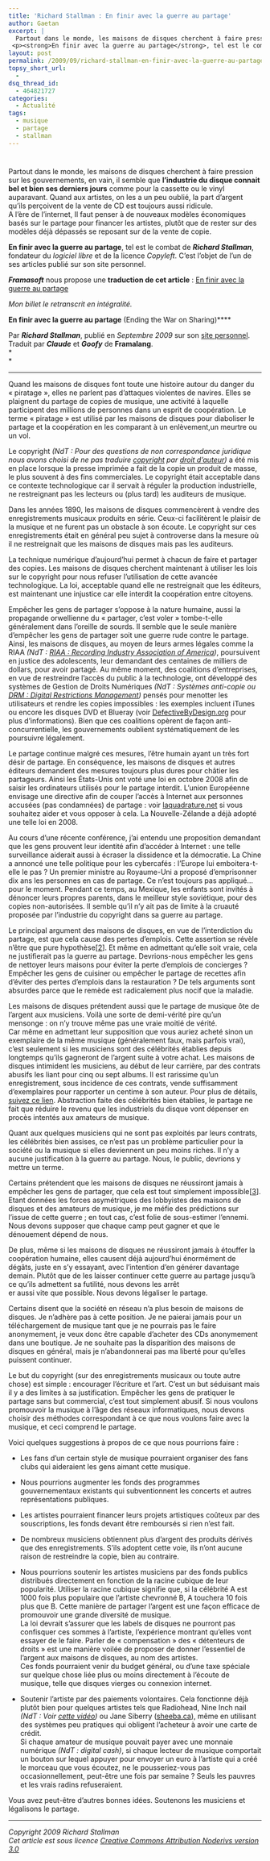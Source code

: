 ```yaml
---
title: 'Richard Stallman : En finir avec la guerre au partage'
author: Gaetan
excerpt: |
  Partout dans le monde, les maisons de disques cherchent à faire pression sur les gouvernements, en vain, il semble que <strong>l'industrie du disque connait bel et bien ses derniers jours</strong> comme pour la cassette ou le vinyl auparavant. Quand aux artistes, on les a un peu oublié, la part d'argent qu'ils perçoivent de la vente de CD est toujours aussi ridicule.<br />A l'ère de l'internet, Il faut penser à de nouveaux modèles économiques basés sur le partage pour financer les artistes, plutôt que de rester sur des modèles déjà dépassés se reposant sur de la vente de copie.<br /><br /> <p><strong>En finir avec la guerre au partage</strong>, tel est le combat de <strong><em>Richard Stallman</em></strong>, fondateur du <em>logiciel libre</em> et de la licence <em>Copyleft</em>. C'est l'objet de l'un de ses articles publié  sur son site personnel.</p> <p><strong><em>Framasoft</em></strong> nous propose une <strong>traduction de cet article</strong> : <a hreflang="fr" href="http://www.framablog.org/index.php/post/2009/09/08/stallman-guerre-partage">En finir avec la guerre au partage</a></p> <p><em>Mon billet le retranscrit en intégralité.</em></p>
layout: post
permalink: /2009/09/richard-stallman-en-finir-avec-la-guerre-au-partage/
topsy_short_url:
  - 
dsq_thread_id:
  - 464821727
categories:
  - Actualité
tags:
  - musique
  - partage
  - stallman
---
```

# 

Partout dans le monde, les maisons de disques cherchent à faire pression sur les gouvernements, en vain, il semble que **l’industrie du disque connait bel et bien ses derniers jours** comme pour la cassette ou le vinyl auparavant. Quand aux artistes, on les a un peu oublié, la part d’argent qu’ils perçoivent de la vente de CD est toujours aussi ridicule.  
A l’ère de l’internet, Il faut penser à de nouveaux modèles économiques basés sur le partage pour financer les artistes, plutôt que de rester sur des modèles déjà dépassés se reposant sur de la vente de copie.

**En finir avec la guerre au partage**, tel est le combat de ***Richard Stallman***, fondateur du *logiciel libre* et de la licence *Copyleft*. C’est l’objet de l’un de ses articles publié sur son site personnel.

***Framasoft*** nous propose une **traduction de cet article** : [En finir avec la guerre au partage][1]

 [1]: http://www.framablog.org/index.php/post/2009/09/08/stallman-guerre-partage

*Mon billet le retranscrit en intégralité.*



**En finir avec la guerre au partage** (Ending the War on Sharing)****

Par ***Richard Stallman***, publié en *Septembre 2009* sur son [site personnel][2]. Traduit par ***Claude*** et ***Goofy*** de **Framalang**.  
*  
*  
* * *

Quand les maisons de disques font toute une histoire autour du danger du « piratage », elles ne parlent pas d’attaques violentes de navires. Elles se plaignent du partage de copies de musique, une activité à laquelle participent des millions de personnes dans un esprit de coopération. Le terme « piratage » est utilisé par les maisons de disques pour diaboliser le partage et la coopération en les comparant à un enlèvement,un meurtre ou un vol.

Le copyright *(NdT : Pour des questions de non correspondance juridique nous avons choisi de ne pas traduire [copyright][3] par [droit d’auteur][4])* a été mis en place lorsque la presse imprimée a fait de la copie un produit de masse, le plus souvent à des fins commerciales. Le copyright était acceptable dans ce contexte technologique car il servait à réguler la production industrielle, ne restreignant pas les lecteurs ou (plus tard) les auditeurs de musique.

Dans les années 1890, les maisons de disques commencèrent à vendre des enregistrements musicaux produits en série. Ceux-ci facilitèrent le plaisir de la musique et ne furent pas un obstacle à son écoute. Le copyright sur ces enregistrements était en général peu sujet à controverse dans la mesure où il ne restreignait que les maisons de disques mais pas les auditeurs.

La technique numérique d’aujourd’hui permet à chacun de faire et partager des copies. Les maisons de disques cherchent maintenant à utiliser les lois sur le copyright pour nous refuser l’utilisation de cette avancée technologique. La loi, acceptable quand elle ne restreignait que les éditeurs, est maintenant une injustice car elle interdit la coopération entre citoyens.

Empêcher les gens de partager s’oppose à la nature humaine, aussi la propagande orwellienne du « partager, c’est voler » tombe-t-elle généralement dans l’oreille de sourds. Il semble que le seule manière d’empêcher les gens de partager soit une guerre rude contre le partage. Ainsi, les maisons de disques, au moyen de leurs armes légales comme la RIAA *(NdT : [RIAA : Recording Industry Association of America][5])*, poursuivent en justice des adolescents, leur demandant des centaines de milliers de dollars, pour avoir partagé. Au même moment, des coalitions d’entreprises, en vue de restreindre l’accès du public à la technologie, ont développé des systèmes de Gestion de Droits Numériques *(NdT : Systèmes anti-copie ou [DRM : Digital Restrictions Management][6])* pensés pour menotter les utilisateurs et rendre les copies impossibles : les exemples incluent iTunes ou encore les disques DVD et Blueray (voir [DefectiveByDesign.org][7] pour plus d’informations). Bien que ces coalitions opèrent de façon anti-concurrentielle, les gouvernements oublient systématiquement de les poursuivre légalement.

Le partage continue malgré ces mesures, l’être humain ayant un très fort désir de partage. En conséquence, les maisons de disques et autres éditeurs demandent des mesures toujours plus dures pour châtier les partageurs. Ainsi les États-Unis ont voté une loi en octobre 2008 afin de saisir les ordinateurs utilisés pour le partage interdit. L’union Européenne envisage une directive afin de couper l’accès à Internet aux personnes accusées (pas condamnées) de partage : voir [laquadrature.net][8] si vous souhaitez aider et vous opposer à cela. La Nouvelle-Zélande a déjà adopté une telle loi en 2008.

Au cours d’une récente conférence, j’ai entendu une proposition demandant que les gens prouvent leur identité afin d’accéder à Internet : une telle surveillance aiderait aussi à écraser la dissidence et la démocratie. La Chine a annoncé une telle politique pour les cybercafés : l’Europe lui emboitera-t-elle le pas ? Un premier ministre au Royaume-Uni a proposé d’emprisonner dix ans les personnes en cas de partage. Ce n’est toujours pas appliqué… pour le moment. Pendant ce temps, au Mexique, les enfants sont invités à dénoncer leurs propres parents, dans le meilleur style soviétique, pour des copies non-autorisées. Il semble qu’il n’y ait pas de limite à la cruauté proposée par l’industrie du copyright dans sa guerre au partage.

Le principal argument des maisons de disques, en vue de l’interdiction du partage, est que cela cause des pertes d’emplois. Cette assertion se révèle n’être que pure hypothèse[[2][9]]. Et même en admettant qu’elle soit vraie, cela ne justifierait pas la guerre au partage. Devrions-nous empêcher les gens de nettoyer leurs maisons pour éviter la perte d’emplois de concierges ? Empêcher les gens de cuisiner ou empêcher le partage de recettes afin d’éviter des pertes d’emplois dans la restauration ? De tels arguments sont absurdes parce que le remède est radicalement plus nocif que la maladie.

Les maisons de disques prétendent aussi que le partage de musique ôte de l’argent aux musiciens. Voilà une sorte de demi-vérité pire qu’un mensonge : on n’y trouve même pas une vraie moitié de vérité.  
Car même en admettant leur supposition que vous auriez acheté sinon un exemplaire de la même musique (généralement faux, mais parfois vrai), c’est seulement si les musiciens sont des célébrités établies depuis longtemps qu’ils gagneront de l’argent suite à votre achat. Les maisons de disques intimident les musiciens, au début de leur carrière, par des contrats abusifs les liant pour cinq ou sept albums. Il est rarissime qu’un enregistrement, sous incidence de ces contrats, vende suffisamment d’exemplaires pour rapporter un centime à son auteur. Pour plus de détails, [suivez ce lien][10]. Abstraction faite des célébrités bien établies, le partage ne fait que réduire le revenu que les industriels du disque vont dépenser en procès intentés aux amateurs de musique.

Quant aux quelques musiciens qui ne sont pas exploités par leurs contrats, les célébrités bien assises, ce n’est pas un problème particulier pour la société ou la musique si elles deviennent un peu moins riches. Il n’y a aucune justification à la guerre au partage. Nous, le public, devrions y mettre un terme.

Certains prétendent que les maisons de disques ne réussiront jamais à empêcher les gens de partager, que cela est tout simplement impossible[[3][11]]. Etant données les forces asymétriques des lobbyistes des maisons de disques et des amateurs de musique, je me méfie des prédictions sur l’issue de cette guerre ; en tout cas, c’est folie de sous-estimer l’ennemi. Nous devons supposer que chaque camp peut gagner et que le dénouement dépend de nous.

De plus, même si les maisons de disques ne réussiront jamais à étouffer la coopération humaine, elles causent déjà aujourd’hui énormément de dégâts, juste en s’y essayant, avec l’intention d’en générer davantage demain. Plutôt que de les laisser continuer cette guerre au partage jusqu’à ce qu’ils admettent sa futilité, nous devons les arrêt  
er aussi vite que possible. Nous devons légaliser le partage.

Certains disent que la société en réseau n’a plus besoin de maisons de disques. Je n’adhère pas à cette position. Je ne paierai jamais pour un téléchargement de musique tant que je ne pourrais pas le faire anonymement, je veux donc être capable d’acheter des CDs anonymement dans une boutique. Je ne souhaite pas la disparition des maisons de disques en général, mais je n’abandonnerai pas ma liberté pour qu’elles puissent continuer.

Le but du copyright (sur des enregistrements musicaux ou toute autre chose) est simple : encourager l’écriture et l’art. C’est un but séduisant mais il y a des limites à sa justification. Empêcher les gens de pratiquer le partage sans but commercial, c’est tout simplement abusif. Si nous voulons promouvoir la musique à l’âge des réseaux informatiques, nous devons choisir des méthodes correspondant à ce que nous voulons faire avec la musique, et ceci comprend le partage.

Voici quelques suggestions à propos de ce que nous pourrions faire :

*   Les fans d’un certain style de musique pourraient organiser des fans clubs qui aideraient les gens aimant cette musique.




*   Nous pourrions augmenter les fonds des programmes gouvernementaux existants qui subventionnent les concerts et autres représentations publiques.




*   Les artistes pourraient financer leurs projets artistiques coûteux par des souscriptions, les fonds devant être remboursés si rien n’est fait.




*   De nombreux musiciens obtiennent plus d’argent des produits dérivés que des enregistrements. S’ils adoptent cette voie, ils n’ont aucune raison de restreindre la copie, bien au contraire.




*   Nous pourrions soutenir les artistes musiciens par des fonds publics distribués directement en fonction de la racine cubique de leur popularité. Utiliser la racine cubique signifie que, si la célébrité A est 1000 fois plus populaire que l’artiste chevronné B, A touchera 10 fois plus que B. Cette manière de partager l’argent est une façon efficace de promouvoir une grande diversité de musique.  
    La loi devrait s’assurer que les labels de disques ne pourront pas confisquer ces sommes à l’artiste, l’expérience montrant qu’elles vont essayer de le faire. Parler de « compensation » des « détenteurs de droits » est une manière voilée de proposer de donner l’essentiel de l’argent aux maisons de disques, au nom des artistes.  
    Ces fonds pourraient venir du budget général, ou d’une taxe spéciale sur quelque chose liée plus ou moins directement à l’écoute de musique, telle que disques vierges ou connexion internet.




*   Soutenir l’artiste par des paiements volontaires. Cela fonctionne déjà plutôt bien pour quelques artistes tels que Radiohead, Nine Inch nail *(NdT : Voir [cette vidéo][12])* ou Jane Siberry ([sheeba.ca][13]), même en utilisant des systèmes peu pratiques qui obligent l’acheteur à avoir une carte de crédit.  
    Si chaque amateur de musique pouvait payer avec une monnaie numérique *(NdT : digital cash)*, si chaque lecteur de musique comportait un bouton sur lequel appuyer pour envoyer un euro à l’artiste qui a créé le morceau que vous écoutez, ne le pousseriez-vous pas occasionnellement, peut-être une fois par semaine ? Seuls les pauvres et les vrais radins refuseraient.

Vous avez peut-être d’autres bonnes idées. Soutenons les musiciens et légalisons le partage.

* * *

*Copyright 2009 Richard Stallman*  
*Cet article est sous licence [Creative Commons Attribution Noderivs version 3.0][14]*

 [2]: http://stallman.org/
 [3]: http://fr.wikipedia.org/wiki/Droit_d'auteur#Le_Copyright
 [4]: http://fr.wikipedia.org/wiki/Droit_d'auteur
 [5]: http://fr.wikipedia.org/wiki/Recording_Industry_Association_of_America
 [6]: http://fr.wikipedia.org/wiki/Gestion_des_droits_numériques
 [7]: http://defectivebydesign.org/
 [8]: http://www.laquadrature.net/
 [9]: #pnote-637-2
 [10]: http://archive.salon.com/tech/feature/2000/06/14/love/print.html
 [11]: #pnote-637-3
 [12]: /index.php/post/2009/03/11/musique-trent-reznor-exemple-de-nouveau-modele-economique
 [13]: http://www.sheeba.ca/store/
 [14]: http://creativecommons.org/licenses/by-nd/3.0/